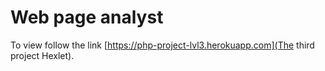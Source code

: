 # Web page analyst
To view follow the link [https://php-project-lvl3.herokuapp.com](The third project Hexlet).

